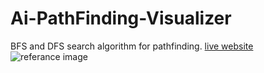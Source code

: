 # Ai-PathFinding-Visualizer
BFS and DFS search algorithm for pathfinding.
[live website](https://jumailj.github.io/Ai-PathFinding-Visualizer/)
![referance image](https://user-images.githubusercontent.com/22451778/194037747-b1587b71-4ae2-4d6e-af28-f3aa4b0b4583.png)
